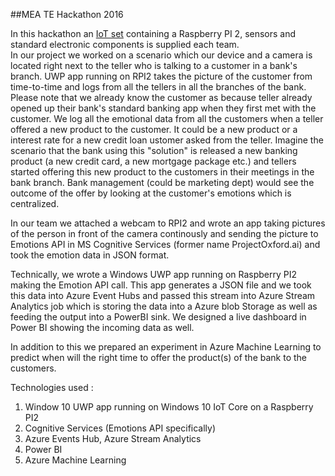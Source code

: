 ##MEA TE Hackathon 2016<br>

In this hackathon an [IoT set](http://www.robotistan.com/raspberry-pi-2-microsoft-iot-seti) containing a Raspberry PI 2, sensors and standard electronic components is supplied each team. <br>
In our project we worked on a scenario which our device and a camera is located right next to the teller who is talking to a customer in a bank's branch. UWP app running on RPI2 takes  the picture of the customer from time-to-time and logs from all the tellers in all the branches of the bank. Please note that we already know the customer as because teller already opened up their bank's standard banking app when they first met with the customer. We log all the emotional data from all the customers when a teller offered a new product to the customer. It could be a new product or a interest rate for a new credit loan ustomer asked from the teller. 
Imagine the scenario that the bank using this "solution" is released a new banking product (a new credit card, a new mortgage package etc.) and tellers started offering this new product to the customers in their meetings in the bank branch. Bank management (could be marketing dept) would see the outcome of the offer by looking at the customer's emotions which is centralized.

In our team we attached a webcam to RPI2 and wrote an app taking pictures of the person in front of the camera continously and sending the picture to Emotions API in MS Cognitive Services (former name ProjectOxford.ai) and took the emotion data in JSON format.

Technically, we wrote a Windows UWP app running on Raspberry PI2 making the Emotion API call. This app generates a JSON file and we took this data into Azure Event Hubs and passed this stream into Azure Stream Analytics job which is storing the data into a Azure blob Storage as well as feeding the output into a PowerBI sink. We designed a live dashboard in Power BI showing the incoming data as well.

In addition to this we prepared an experiment in Azure Machine Learning to predict when will the right time to offer the product(s) of the bank to the customers.

Technologies used : <br>
 1) Window 10 UWP app running on Windows 10 IoT Core on a Raspberry PI2<br>
 2) Cognitive Services (Emotions API specifically)<br>
 3) Azure Events Hub, Azure Stream Analytics<br>
 4) Power BI <br>
 5) Azure Machine Learning<br>
